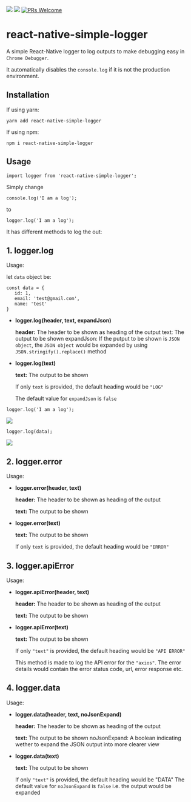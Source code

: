 ![](https://img.shields.io/npm/v/react-native-simple-logger.svg?style=flat)
![](https://img.shields.io/npm/dt/react-native-simple-logger.svg)
[![PRs Welcome](https://img.shields.io/badge/PRs-welcome-brightgreen.svg?style=flat-square)](http://makeapullrequest.com)

# react-native-simple-logger


A simple React-Native logger to log outputs to make debugging easy in ``Chrome Debugger``.

It automatically disables the ``console.log`` if it is not the production environment.


## Installation

If using yarn:

```
yarn add react-native-simple-logger
```

If using npm:

```
npm i react-native-simple-logger
```

## Usage

```
import logger from 'react-native-simple-logger';
```
Simply change

```
console.log('I am a log');

```
to

```
logger.log('I am a log');

```

It has different methods to log the out:

## 1. logger.log

Usage:

let ``data`` object be:

```
const data = {
   id: 1,
   email: 'test@gmail.com',
   name: 'test'
}
```

- **logger.log(header, text, expandJson)**

    **header:** The header to be shown as heading of the output
    text: The output to be shown
    expandJson: If the putput to be shown is ```JSON object```, the ```JSON object``` would be expanded by using ```JSON.stringify().replace()``` method


- **logger.log(text)**

    **text:** The output to be shown

    If only ```text``` is provided, the default heading would be ```"LOG"```

    The default value for ```expandJson``` is ```false```

```logger.log('I am a log');```


![](assets/logger.log(1).png)

```logger.log(data);```


![](assets/logger.log(2).png) 

## 2. logger.error

Usage:
- **logger.error(header, text)**

    **header:** The header to be shown as heading of the output

    **text:** The output to be shown
    
- **logger.error(text)**

    **text:** The output to be shown

    If only ```text``` is provided, the default heading would be ```"ERROR"```


## 3. logger.apiError

Usage:
- **logger.apiError(header, text)**

    **header:** The header to be shown as heading of the output
    
    **text:** The output to be shown
    
- **logger.apiError(text)**

    **text:** The output to be shown

    If only ```"text"``` is provided, the default heading would be ```"API ERROR"```

    This method is made to log the API error for the ```"axios"```. The error details would contain the error status code, url, error response etc.


## 4. logger.data

Usage:
- **logger.data(header, text, noJsonExpand)**

    **header:** The header to be shown as heading of the output
    
    **text:** The output to be shown
    noJsonExpand: A boolean indicating wether to expand the JSON output into more clearer view
    
- **logger.data(text)**

    **text:** The output to be shown

    If only ```"text"``` is provided, the default heading would be "DATA"
    The default value for ```noJsonExpand``` is ```false``` i.e. the output would be expanded
    
